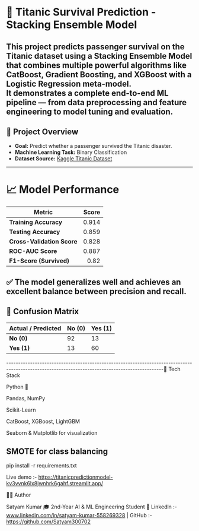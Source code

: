 # 🚢 Titanic Survival Prediction - Stacking Ensemble Model

This project predicts passenger survival on the **Titanic dataset** using a **Stacking Ensemble Model** that combines multiple powerful algorithms like **CatBoost**, **Gradient Boosting**, and **XGBoost** with a **Logistic Regression** meta-model.  
It demonstrates a complete end-to-end ML pipeline — from data preprocessing and feature engineering to model tuning and evaluation.
------------------------------------------------------------------------------------------------------------------------------------------------
## 🧠 Project Overview

- **Goal:** Predict whether a passenger survived the Titanic disaster.
- **Machine Learning Task:** Binary Classification
- **Dataset Source:** [Kaggle Titanic Dataset](https://www.kaggle.com/c/titanic/data)
------------------------------------------------------------------------------------------------------------------------------------------------
# 📈 Model Performance

| Metric | Score |
|--------|-------:|
| **Training Accuracy** | 0.914 |
| **Testing Accuracy** | 0.859 |
| **Cross-Validation Score** | 0.828 |
| **ROC-AUC Score** | 0.887 |
| **F1-Score (Survived)** | 0.82 |

✅ The model generalizes well and achieves an excellent balance between precision and recall.
------------------------------------------------------------------------------------------------------------------------------------------------
## 🧮 Confusion Matrix
| Actual / Predicted | **No (0)** | **Yes (1)** |
|--------------------|-------------|-------------|
| **No (0)** | 92 | 13 |
| **Yes (1)** | 13 | 60 |
------------------------------------------------------------------------------------------------------------------------------------------------🧩 Tech Stack

Python 🐍

Pandas, NumPy

Scikit-Learn

CatBoost, XGBoost, LightGBM

Seaborn & Matplotlib for visualization

SMOTE for class balancing
------------------------------------------------------------------------------------------------------------------------------------------------
pip install -r requirements.txt

Live demo :- https://titanicpredictionmodel-kv3vvnk6lx8jwnhrk6gahf.streamlit.app/










👨‍💻 Author

Satyam Kumar
🎓 2nd-Year AI & ML Engineering Student
🔗 Linkedln :- www.linkedin.com/in/satyam-kumar-558269328
 | GitHub :- https://github.com/Satyam300702
 
